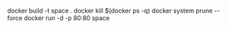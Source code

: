 docker build -t space .
docker kill $(docker ps -q)
docker system prune --force
docker run -d -p 80:80 space

